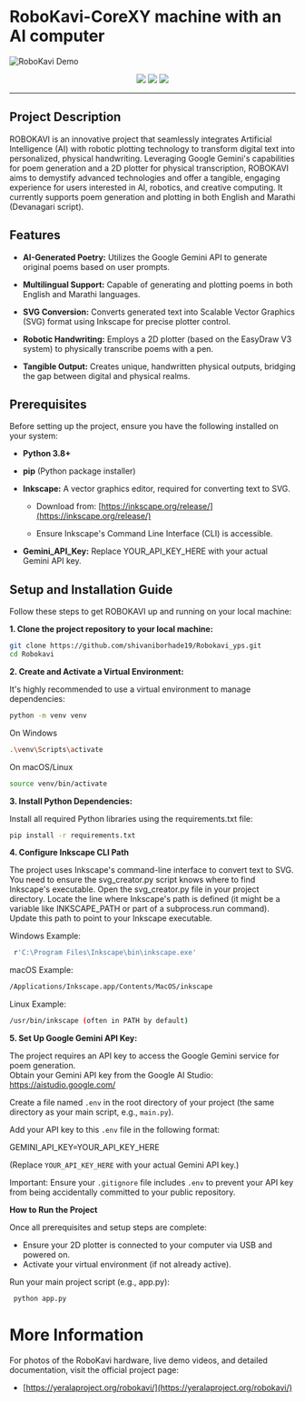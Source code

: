 

# RoboKavi-CoreXY machine with an AI computer 
![RoboKavi Demo](demo.gif.gif)


<p align="center">
  <a href="https://yeralaproject.org/robokavi/"><img src="https://img.shields.io/badge/Website-Live-blue?style=flat-square" /></a>
  <a href="https://github.com/shivaniborhade19/Robokavi_yps"><img src="https://img.shields.io/badge/GitHub-Repository-green?style=flat-square" /></a>
  <a href="https://yeralaproject.org/robokavi/docs"><img src="https://img.shields.io/badge/Documentation-Available-orange?style=flat-square" /></a>
</p>

---


## Project Description


ROBOKAVI is an innovative project that seamlessly integrates Artificial Intelligence (AI) with robotic plotting technology to transform digital text into personalized, physical handwriting. Leveraging Google Gemini's capabilities for poem generation and a 2D plotter for physical transcription, ROBOKAVI aims to demystify advanced technologies and offer a tangible, engaging experience for users interested in AI, robotics, and creative computing. It currently supports poem generation and plotting in both English and Marathi (Devanagari script).


## Features


* **AI-Generated Poetry:** Utilizes the Google Gemini API to generate original poems based on user prompts.

* **Multilingual Support:** Capable of generating and plotting poems in both English and Marathi languages.

* **SVG Conversion:** Converts generated text into Scalable Vector Graphics (SVG) format using Inkscape for precise plotter control.

* **Robotic Handwriting:** Employs a 2D plotter (based on the EasyDraw V3 system) to physically transcribe poems with a pen.

* **Tangible Output:** Creates unique, handwritten physical outputs, bridging the gap between digital and physical realms.


## Prerequisites


Before setting up the project, ensure you have the following installed on your system:


* **Python 3.8+**

* **pip** (Python package installer)

* **Inkscape:** A vector graphics editor, required for converting text to SVG.

    * Download from: [https://inkscape.org/release/](https://inkscape.org/release/)

    * Ensure Inkscape's Command Line Interface (CLI) is accessible.

* **Gemini_API_Key:**  Replace YOUR_API_KEY_HERE with your actual Gemini API key.


## Setup and Installation Guide


Follow these steps to get ROBOKAVI up and running on your local machine:




**1. Clone the project repository to your local machine:**

```bash
git clone https://github.com/shivaniborhade19/Robokavi_yps.git
cd Robokavi
```

**2. Create and Activate a Virtual Environment:**

It's highly recommended to use a virtual environment to manage dependencies:

```bash
python -m venv venv
```
 On Windows
```bash
.\venv\Scripts\activate
```
 On macOS/Linux
```bash
source venv/bin/activate
```

**3. Install Python Dependencies:**


Install all required Python libraries using the requirements.txt file:
```bash
pip install -r requirements.txt
```

**4. Configure Inkscape CLI Path**

The project uses Inkscape's command-line interface to convert text to SVG. You need to ensure the svg_creator.py script knows where to find Inkscape's executable. Open the svg_creator.py file in your project directory. Locate the line where Inkscape's path is defined (it might be a variable like INKSCAPE_PATH or part of a subprocess.run command). Update this path to point to your Inkscape executable.

Windows Example:
```bash
 r'C:\Program Files\Inkscape\bin\inkscape.exe'
  ```
macOS Example:
```bash
/Applications/Inkscape.app/Contents/MacOS/inkscape
 ```
Linux Example: 
```bash
/usr/bin/inkscape (often in PATH by default)
 ```

**5. Set Up Google Gemini API Key:**

The project requires an API key to access the Google Gemini service for poem generation.  
Obtain your Gemini API key from the Google AI Studio: https://aistudio.google.com/

Create a file named `.env` in the root directory of your project (the same directory as your main script, e.g., `main.py`).

Add your API key to this `.env` file in the following format:

GEMINI_API_KEY=YOUR_API_KEY_HERE

(Replace `YOUR_API_KEY_HERE` with your actual Gemini API key.)

Important: Ensure your `.gitignore` file includes `.env` to prevent your API key from being accidentally committed to your public repository.



**How to Run the Project**

Once all prerequisites and setup steps are complete:

- Ensure your 2D plotter is connected to your computer via USB and powered on.  
- Activate your virtual environment (if not already active).

 Run your main project script (e.g., app.py):
```bash         
 python app.py
 ```
# More Information
For photos of the RoboKavi hardware, live demo videos, and detailed documentation, visit the official project page:

- [https://yeralaproject.org/robokavi/](https://yeralaproject.org/robokavi/)
